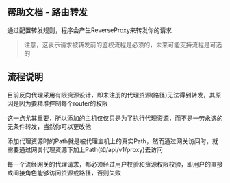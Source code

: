 ## 帮助文档 - 路由转发

通过配置转发规则，程序会产生ReverseProxy来转发你的请求

> 注意，这表示请求被转发前的鉴权流程是必须的，未来可能支持流程是可选的

## 流程说明
目前反向代理采用有限资源设计，即未注册的代理资源(路径)无法得到转发，其原因是因为要精准控制每个router的权限

这一点尤其重要，所以添加的主机仅仅只是为了执行代理资源，而不是一劳永逸的无条件转发，当然你可以更改他

添加代理资源时的Path就是被代理主机上的真实Path，然而通过网关访问时，就需要通过网关代理资源下加上Path(如/api/v1/proxy)去访问

每一个流经网关的代理请求，都必须经过用户校验和资源权限校验，即用户的直接或间接角色能够访问资源或路径，否则失败